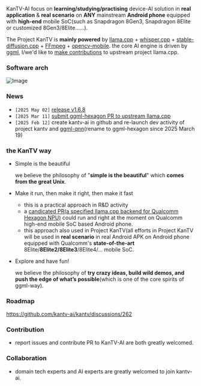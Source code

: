 KanTV-AI focus on <b>learning/studying/practising</b> device-AI solution in <b>real application</b> & <b>real scenario</b> on <b>ANY</b> mainstream <b>Android phone</b> equipped with <b>high-end</b> mobile SoC(such as Snapdragon 8Gen3, Snapdragon 8Elite or customized 8Gen3/8Elite......).

The Project KanTV is <b>mainly powered</b> by [llama.cpp](https://github.com/ggml-org/llama.cpp) + [whisper.cpp](https://github.com/ggml-org/whisper.cpp) +  [stable-diffusion.cpp](https://github.com/leejet/stable-diffusion.cpp) + [FFmpeg](https://www.ffmpeg.org/) + [opencv-mobile](https://github.com/nihui/opencv-mobile). the core AI engine is driven by [ggml](https://github.com/ggml-org/ggml), I/we'd like to [make contributions](https://github.com/ggml-org/llama.cpp/pull/12326) to upstream project llama.cpp.

### Software arch

![Image](https://github.com/user-attachments/assets/68e6e7ff-6b45-4bb8-a07a-c692fe7d05ba)

### News
- `[2025 May 02]` [release v1.6.8](https://github.com/kantv-ai/kantv/releases/tag/kantv-1.6.8)
- `[2025 Mar 11]` [submit ggml-hexagon PR to upstream llama.cpp](https://github.com/ggml-org/llama.cpp/pull/12326)
- `[2025 Feb 12]` create kantv-ai in github and re-launch dev activity of project kantv and [ggml-qnn](https://github.com/zhouwg/ggml-hexagon/discussions/18)(rename to ggml-hexagon since 2025 March 19)
<!--
- `[2025 Jan 29]` back to Github and llama.cpp community due to DeepSeek-R1
- `[2024 Jul 18]` completely left Github and llama.cpp community
- `[2024 Mar 29]` [PoC:Add Qualcomm mobile SoC native backend for GGML](https://github.com/kantv-ai/kantv/issues/121)
- `[2024 Mar 05]` [first touch with whisper.cpp](https://github.com/kantv-ai/kantv/issues/64)
- `[2024 Feb 22]` first touch with ggml/device-AI tech
-->

### the KanTV way

- Simple is the beautiful

   we believe the philosophy of "<b>simple is the beautiful</b>" which <b>comes from the great Unix</b>.

- Make it run, then make it right, then make it fast
  - this is a practical approach in R&D activity
  - a [candicated PR(a specified llama.cpp backend for Qualcomm Hexagon NPU)](https://github.com/ggml-org/llama.cpp/pull/12326) could run and right at the moment on Qualcomm high-end mobile SoC based Android phone.
  - this approach also used in Project KanTV(all efforts in Project KanTV will be used in <b>real scenario</b> in real Android APK on Android phone equipped with Qualcomm's <b>state-of-the-art</b> 8Elite/<b>8Elite2/8Elite3</b>/8Elite4/... mobile SoC.
    
- Explore and have fun!

  we believe the philosophy of <b>try crazy ideas, build wild demos, and push the edge of what’s possible</b>(which is one of the core spirits of ggml-way).

### Roadmap

https://github.com/kantv-ai/kantv/discussions/262

### Contribution
- report issues and contribute PR to KanTV-AI are both greatly welcomed.

### Collaboration

- domain tech experts and AI experts are greatly welcomed to join kantv-ai.

